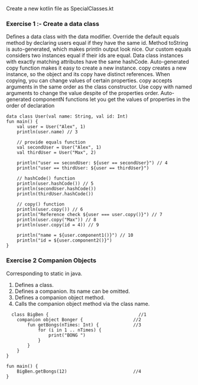 Create a new kotlin file as SpecialClasses.kt


### Exercise 1 :- Create a data class

Defines a data class with the data modifier.
Override the default equals method by declaring users equal if they have the same id.
Method toString is auto-generated, which makes println output look nice.
Our custom equals considers two instances equal if their ids are equal.
Data class instances with exactly matching attributes have the same hashCode.
Auto-generated copy function makes it easy to create a new instance.
copy creates a new instance, so the object and its copy have distinct references.
When copying, you can change values of certain properties. copy accepts arguments in the same order as the class constructor.
Use copy with named arguments to change the value despite of the properties order.
Auto-generated componentN functions let you get the values of properties in the order of declaration

```
data class User(val name: String, val id: Int)
fun main() {
    val user = User("Alex", 1)
    println(user.name) // 3

    // provide equals function
    val secondUser = User("Alex", 1)
    val thirdUser = User("Max", 2)

    println("user == secondUser: ${user == secondUser}") // 4
    println("user == thirdUser: ${user == thirdUser}")

    // hashCode() function
    println(user.hashCode()) // 5
    println(secondUser.hashCode())
    println(thirdUser.hashCode())

    // copy() function
    println(user.copy()) // 6
    println("Reference check ${user === user.copy()}") // 7
    println(user.copy("Max")) // 8
    println(user.copy(id = 4)) // 9

    println("name = ${user.component1()}") // 10
    println("id = ${user.component2()}")
}

```

### Exercise 2 Companion Objects

Corresponding to static in java.

1. Defines a class.
2. Defines a companion. Its name can be omitted.
3. Defines a companion object method.
4. Calls the companion object method via the class name.

```
  class BigBen {                                  //1 
    companion object Bonger {                   //2
        fun getBongs(nTimes: Int) {             //3
            for (i in 1 .. nTimes) {
                print("BONG ")
            }
        }
    }
}

fun main() {
    BigBen.getBongs(12)                         //4
}
```

